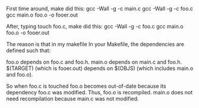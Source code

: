 First time around, make did this:
gcc -Wall -g -c main.c
gcc -Wall -g -c foo.c
gcc main.o foo.o -o fooer.out

After, typing touch foo.c, make did this:
gcc -Wall -g -c foo.c
gcc main.o foo.o -o fooer.out

The reason is that in my makefile In your Makefile, the dependencies are defined such that:

foo.o depends on foo.c and foo.h.
main.o depends on main.c and foo.h.
$(TARGET) (which is fooer.out) depends on $(OBJS) (which includes main.o and foo.o).

So when foo.c is touched foo.o becomes out-of-date because its dependency foo.c was modified. Thus, foo.o is recompiled.
main.o does not need recompilation because main.c was not modified.
